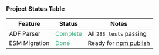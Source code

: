 ### Project Status Table

| **Feature** | **Status** | **Notes** |
| -------- | -------- | -------- |
| ADF Parser | <span style="color: #36B37E">Complete</span> | All `288 tests` passing |
| ESM Migration | <span style="color: #36B37E">Done</span> | Ready for <u>npm publish</u> |